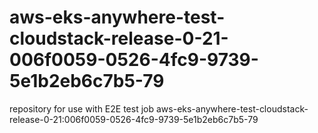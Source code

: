 # aws-eks-anywhere-test-cloudstack-release-0-21-006f0059-0526-4fc9-9739-5e1b2eb6c7b5-79
repository for use with E2E test job aws-eks-anywhere-test-cloudstack-release-0-21:006f0059-0526-4fc9-9739-5e1b2eb6c7b5-79
